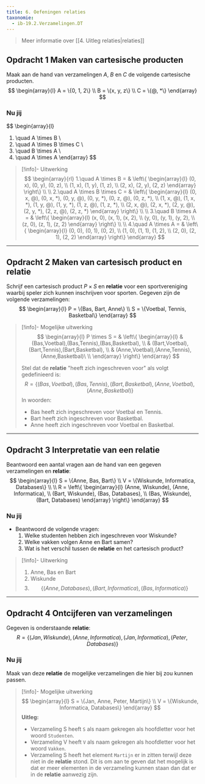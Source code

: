 ```yaml
---
title: 6. Oefeningen relaties
taxonomie:
  - ib-19.2.Verzamelingen.DT
---
```


> Meer informatie over [[4. Uitleg relaties|relaties]]

## Opdracht 1 Maken van cartesische producten
Maak aan de hand van verzamelingen $A$, $B$ en $C$ de volgende cartesische producten.
$$
\begin{array}{l}
A = \{0, 1, 2\} \\
B = \{x, y, z\} \\
C = \{@, *\}
\end{array}
$$

### Nu jij
$$
\begin{array}{l}
1. \quad A \times B \\
2. \quad A \times B \times C \\
3. \quad B \times A \\
4. \quad A \times A
\end{array}
$$

> [!info]- Uitwerking
> $$
> \begin{array}{rl}
> 1.\quad A \times B = & \left\{ \begin{array}{l}
> (0, x), (0, y), (0, z), \\
> (1, x), (1, y), (1, z), \\
> (2, x), (2, y), (2, z)
> \end{array} \right\} \\
> \\
> 2.\quad A \times B \times C = & \left\{ \begin{array}{l}
> (0, x, @), (0, x, *), (0, y, @), (0, y, *), (0, z, @), (0, z, *), \\
> (1, x, @), (1, x, *), (1, y, @), (1, y, *), (1, z, @), (1, z, *), \\
> (2, x, @), (2, x, *), (2, y, @), (2, y, *), (2, z, @), (2, z, *)
> \end{array} \right\} \\
> \\
> 3.\quad B \times A = & \left\{ \begin{array}{l}
> (x, 0), (x, 1), (x, 2), \\
> (y, 0), (y, 1), (y, 2), \\
> (z, 0), (z, 1), (z, 2)
> \end{array} \right\} \\
> \\
> 4.\quad A \times A = & \left\{ \begin{array}{l}
> (0, 0), (0, 1), (0, 2), \\
> (1, 0), (1, 1), (1, 2), \\
> (2, 0), (2, 1), (2, 2)
> \end{array} \right\}
> \end{array}
> $$

---

## Opdracht 2 Maken van cartesisch product en relatie
Schrijf een cartesisch product $P \times S$ en **relatie** voor een sportvereniging waarbij speler zich kunnen inschrijven voor sporten. Gegeven zijn de volgende verzamelingen:
$$
\begin{array}{l}
P = \{Bas, Bart, Anne\} \\
S = \{Voetbal, Tennis, Basketbal\}
\end{array}
$$

> [!info]- Mogelijke uitwerking
> $$
> \begin{array}{l}
> P \times S = & \left\{ \begin{array}{l}
> & (Bas,Voetbal),(Bas,Tennis),(Bas,Basketbal), \\
> & (Bart,Voetbal),(Bart,Tennis),(Bart,Basketbal), \\
> & (Anne,Voetbal),(Anne,Tennis),(Anne,Basketbal)\ \\
> \end{array} \right\}
> \end{array}
> $$
> 
> Stel dat de **relatie** "heeft zich ingeschreven voor" als volgt gedefinieerd is:
> $$ R=\{(Bas,Voetbal),(Bas,Tennis),(Bart,Basketbal),(Anne,Voetbal),(Anne,Basketbal)\} $$
> In woorden:
> - Bas heeft zich ingeschreven voor Voetbal en Tennis.
> - Bart heeft zich ingeschreven voor Basketbal.
> - Anne heeft zich ingeschreven voor Voetbal en Basketbal.

---

## Opdracht 3 Interpretatie van een relatie
Beantwoord een aantal vragen aan de hand van een gegeven verzamelingen en **relatie**:
$$
\begin{array}{l}
S = \{Anne, Bas, Bart\} \\
V = \{Wiskunde, Informatica, Databases\} \\
\\
R = \left\{ \begin{array}{l}
(Anne, Wiskunde), (Anne, Informatica), \\
(Bart, Wiskunde), (Bas, Databases), \\
(Bas, Wiskunde), (Bart, Databases)
\end{array} \right\}
\end{array}
$$

### Nu jij
- Beantwoord de volgende vragen:
    1. Welke studenten hebben zich ingeschreven voor Wiskunde?
    2. Welke vakken volgen Anne en Bart samen?
    3. Wat is het verschil tussen de **relatie** en het cartesisch product?

> [!info]- Uitwerking
> 1. Anne, Bas en Bart
> 2. Wiskunde
> 3. $$\{(Anne, Databases), (Bart, Informatica), (Bas, Informatica)\}$$

---

## Opdracht 4 Ontcijferen van verzamelingen
Gegeven is onderstaande **relatie**:
$$ R = \{(Jan,Wiskunde),(Anne,Informatica),(Jan,Informatica),(Peter,Databases)\} $$

### Nu jij
Maak van deze **relatie** de mogelijke verzamelingen die hier bij zou kunnen passen.

> [!info]- Mogelijke uitwerking
> $$
> \begin{array}{l}
> S = \{Jan, Anne, Peter, Martijn\} \\
> V = \{Wiskunde, Informatica, Databases\}
> \end{array}
> $$
> **Uitleg:**
> - Verzameling S heeft `S` als naam gekregen als hoofdletter voor het woord `Studenten`.
> - Verzameling V heeft `V` als naam gekregen als hoofdletter voor het woord `Vakken`.
> - Verzameling S heeft het element `Martijn` er in zitten terwijl deze niet in de **relatie** stond. Dit is om aan te geven dat het mogelijk is dat er meer elementen in de verzameling kunnen staan dan dat er in de **relatie** aanwezig zijn.
